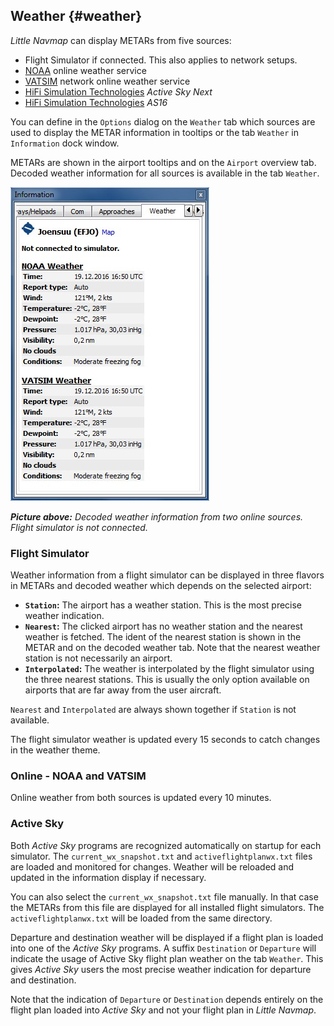 ## Weather {#weather}

_Little Navmap_ can display METARs from five sources:

* Flight Simulator if connected. This also applies to network setups.
* [NOAA](http://www.weather.gov) online weather service
* [VATSIM](http://www.vatsim.net) network online weather service
* [HiFi Simulation Technologies](http://www.hifisimtech.com) _Active Sky Next_
* [HiFi Simulation Technologies](http://www.hifisimtech.com) _AS16_

You can define in the `Options` dialog on the `Weather` tab which sources are used to display the METAR
information in tooltips or the tab `Weather` in `Information` dock window.

METARs are shown in the airport tooltips and on the `Airport` overview tab. Decoded weather information
for all sources is available in the tab `Weather`.

![Weather tab](../images/weather.jpg "Weather tab")

_**Picture above:** Decoded weather information from two online sources. Flight simulator is not connected._

### Flight Simulator

Weather information from a flight simulator can be displayed in three flavors in METARs and decoded weather which depends on
the selected airport:

* **`Station`:** The airport has a weather station. This is the most precise weather indication.
* **`Nearest`:** The clicked airport has no weather station and the nearest weather is fetched. The ident of the
  nearest station is shown in the METAR and on the decoded weather tab. Note that the nearest weather station is not necessarily an airport.
* **`Interpolated`:** The weather is interpolated by the flight simulator using the three nearest stations.
  This is usually the only option available on airports that are far away from the user aircraft.

`Nearest` and `Interpolated` are always shown together if `Station` is not available.

The flight simulator weather is updated every 15 seconds to catch changes in the weather theme.

### Online - NOAA and VATSIM

Online weather from both sources is updated every 10 minutes.

### Active Sky

Both _Active Sky_ programs are recognized automatically on startup for each simulator.
The `current_wx_snapshot.txt` and `activeflightplanwx.txt` files are loaded and monitored for changes. Weather will be reloaded and updated in the
information display if necessary.

You can also select the `current_wx_snapshot.txt` file manually. In that case the
METARs from this file are displayed for all installed flight simulators. The `activeflightplanwx.txt` will be loaded
from the same directory.

Departure and destination weather will be displayed if a flight plan is loaded into one of the
_Active Sky_ programs. A suffix `Destination` or `Departure` will indicate the usage of Active Sky flight plan weather
on the tab `Weather`. This gives _Active Sky_ users the most precise weather indication for departure and destination.

Note that the indication of `Departure` or `Destination` depends entirely on the flight plan loaded into _Active Sky_ and not your
flight plan in _Little Navmap_.

